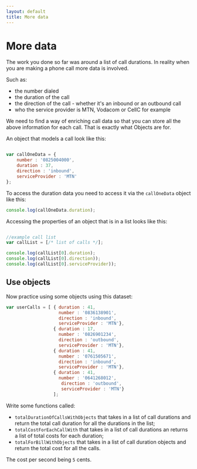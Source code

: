 ```yaml
---
layout: default
title: More data
---
```


# More data

The work you done so far was around a list of call durations. In reality when you are making a phone call more data is involved.

Such as:

* the number dialed
* the duration of the call
* the direction of the call - whether it's an inbound or an outbound call
* who the service provider is MTN, Vodacom or CellC for example

We need to find a way of enriching call data so that you can store all the above information for each call. That is exactly what Objects are for.

An object that models a call look like this:

```javascript

var callOneData = {
    number : '0825004000',
    duration : 37,
    direction : 'inbound',
    serviceProvider : 'MTN'
};

```

To access the duration data you need to access it via the `callOneData` object like this:

```javascript
console.log(callOneData.duration);
```

Accessing the properties of an object that is in a list looks like this:

```javascript

//example call list
var callList = [/* list of calls */];

console.log(callList[0].duration);
console.log(callList[0].direction));
console.log(callList[0].serviceProvider));

```

## Use objects

Now practice using some objects using this dataset:

```javascript
var userCalls = [ { duration : 41,
                    number : '0836138901',
                    direction : 'inbound',
                    serviceProvider : 'MTN'},
                  { duration : 17,
                    number : '0826901234',
                    direction : 'outbound',
                    serviceProvider : 'MTN'},
                  { duration : 41,
                    number : '0761505671',
                    direction : 'inbound',
                    serviceProvider : 'MTN'},
                  { duration : 41,
                    number : '0641268012',
                     direction : 'outbound',
                     serviceProvider : 'MTN'}
                  ];
```

Write some functions called:

* `totalDurationOfCallsWithObjects` that takes in a list of call durations and return the total call duration for all the durations in the list;
* `totalCostForEachCallWith` that takes in a list of call durations an returns a list of total costs for each duration;
* `totalForBillWithObjects` that takes in a list of call duration objects and return the total cost for all the calls.

The cost per second being `5` cents.
